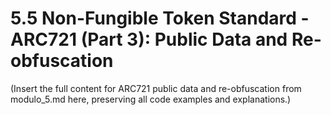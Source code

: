 # 5.5 Non-Fungible Token Standard - ARC721 (Part 3): Public Data and Re-obfuscation

(Insert the full content for ARC721 public data and re-obfuscation from modulo_5.md here, preserving all code examples and explanations.) 